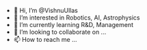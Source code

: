 - 👋 Hi, I’m @VishnuUllas
- 👀 I’m interested in Robotics, AI, Astrophysics
- 🌱 I’m currently learning R&D, Management
- 💞️ I’m looking to collaborate on ...
- 📫 How to reach me ...

<!---
VishnuUllas/VishnuUllas is a ✨ special ✨ repository because its `README.md` (this file) appears on your GitHub profile.
You can click the Preview link to take a look at your changes.
--->
